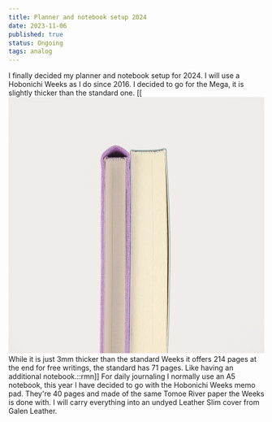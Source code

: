 ```yaml
---
title: Planner and notebook setup 2024
date: 2023-11-06
published: true
status: Ongoing
tags: analog 
---
```


I finally decided my planner and notebook setup for 2024. I will use a Hobonichi Weeks as I do since 2016. I decided to go for the Mega, it is slightly thicker than the standard one. [[![Weeks Mega](/assets/postimg/weeks-mega.jpg) While it is just 3mm thicker than the standard Weeks it offers 214 pages at the end for free writings, the standard has 71 pages. Like having an additional notebook.::rmn]] For daily journaling I normally use an A5 notebook, this year I have decided to go with the Hobonichi Weeks memo pad. They're 40 pages and made of the same Tomoe River paper the Weeks is done with. I will carry everything into an undyed Leather Slim cover from Galen Leather.